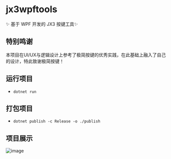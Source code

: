 # jx3wpftools
✨ 基于 WPF 开发的 JX3 按键工具✨  

## 特别鸣谢
本项目在UI/UX与逻辑设计上参考了极简按键的优秀实践，在此基础上融入了自己的设计，特此致谢极简按键！  
 
## 运行项目  
- `dotnet run`  

## 打包项目  
- `dotnet publish -c Release -o ./publish`  

## 项目展示  
![image](https://github.com/Cassianvale/jx3wpftools/raw/main/Resource/img/home.png)  
